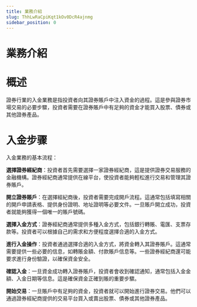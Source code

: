 ```yaml
---
title: 業務介紹
slug: ThhLwRaCpiKqt1kOv0DcR4ajnmg
sidebar_position: 0
---
```



# 業務介紹

# 概述

證券行業的入金業務是指投資者向其證券賬戶中注入資金的過程。這是參與證券市場交易的必要步驟，投資者需要在證券賬戶中有足夠的資金才能買入股票、債券或其他證券產品。

# 入金步骤

入金業務的基本流程：

<b>選擇證券經紀商</b>：投資者首先需要選擇一家證券經紀商，這是提供證券交易服務的金融機構。證券經紀商通常提供在線平台，使投資者能夠輕松進行交易和管理其證券賬戶。

<b>開立證券</b><b>賬</b><b>戶</b>：在選擇經紀商後，投資者需要完成開戶流程。這通常包括填寫相關的開戶申請表格、提供身份證明、地址證明等必要文件。一旦賬戶開立成功，投資者就能夠獲得一個唯一的賬戶號碼。

<b>選擇入金方式</b>：證券經紀商通常提供多種入金方式，包括銀行轉賬、電匯、支票存款等。投資者可以根據自己的需求和方便程度選擇合適的入金方式。

<b>進行入金操作</b>：投資者通過選擇合適的入金方式，將資金轉入其證券賬戶。這通常需要提供一些必要的信息，如轉賬金額、付款賬戶信息等。一些證券經紀商還可能要求進行身份驗證，以確保資金安全。

<b>確認入金</b>：一旦資金成功轉入證券賬戶，投資者會收到確認通知，通常包括入金金額、入金日期等信息。這是確保資金正確到賬的重要步驟。

<b>開始交易</b>：一旦賬戶中有足夠的資金，投資者就可以開始進行證券交易。他們可以通過證券經紀商提供的交易平台買入或賣出股票、債券或其他證券產品。

